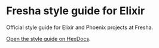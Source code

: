 # Fresha style guide for Elixir

Official style guide for Elixir and Phoenix projects at Fresha.

[Open the style guide on HexDocs](https://hexdocs.pm/fresha_style_guide).

